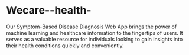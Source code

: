 # Wecare--health-
Our Symptom-Based Disease Diagnosis Web App brings the power of machine learning and healthcare information to the fingertips of users. It serves as a valuable resource for individuals looking to gain insights into their health conditions quickly and conveniently.
